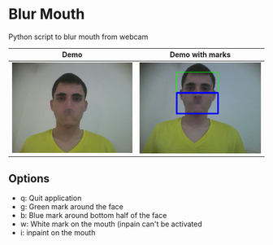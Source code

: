 # Blur Mouth

Python script to blur mouth from webcam


Demo                       |  Demo with marks
:-------------------------:|:-------------------------:
![demo](demo1.png)         | ![demo with marks](demo2.png)


## Options
* q: Quit application
* g: Green mark around the face
* b: Blue mark around bottom half of the face
* w: White mark on the mouth (inpain can't be activated
* i: inpaint on the mouth
